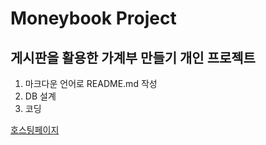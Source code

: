 # Moneybook Project
## 게시판을 활용한 가계부 만들기 개인 프로젝트

1. 마크다운 언어로 README.md 작성
2. DB 설계
3. 코딩

[호스팅페이지](www.naver.com)
